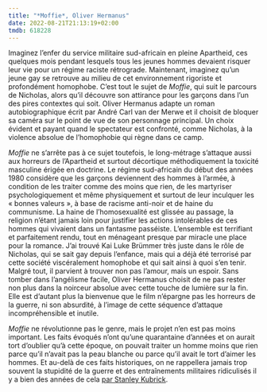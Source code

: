 ```yaml
---
title: "*Moffie*, Oliver Hermanus"
date: 2022-08-21T21:13:19+02:00
tmdb: 618228 
---
```


Imaginez l’enfer du service militaire sud-africain en pleine Apartheid, ces quelques mois pendant lesquels tous les jeunes hommes devaient risquer leur vie pour un régime raciste rétrograde. Maintenant, imaginez qu’un jeune gay se retrouve au milieu de cet environnement rigoriste et profondément homophobe. C’est tout le sujet de *Moffie*, qui suit le parcours de Nicholas, alors qu’il découvre son attirance pour les garçons dans l’un des pires contextes qui soit. Oliver Hermanus adapte un roman autobiographique écrit par André Carl van der Merwe et il choisit de bloquer sa caméra sur le point de vue de son personnage principal. Un choix évident et payant quand le spectateur est confronté, comme Nicholas, à la violence absolue de l’homophobie qui règne dans ce camp.

*Moffie* ne s’arrête pas à ce sujet toutefois, le long-métrage s’attaque aussi aux horreurs de l’Apartheid et surtout décortique méthodiquement la toxicité masculine érigée en doctrine. Le régime sud-africain du début des années 1980 considère que les garçons deviennent des hommes à l’armée, à condition de les traiter comme des moins que rien, de les martyriser psychologiquement et même physiquement et surtout de leur inculquer les « bonnes valeurs », à base de racisme anti-noir et de haine du communisme. La haine de l’homosexualité est glissée au passage, la religion n’étant jamais loin pour justifier les actions intolérables de ces hommes qui vivaient dans un fantasme passéiste. L’ensemble est terrifiant et parfaitement rendu, tout en ménageant presque par miracle une place pour la romance. J’ai trouvé Kai Luke Brümmer très juste dans le rôle de Nicholas, qui se sait gay depuis l’enfance, mais qui a déjà été terrorisé par cette société viscéralement homophobe et qui sait ainsi à quoi s’en tenir. Malgré tout, il parvient à trouver non pas l’amour, mais un espoir. Sans tomber dans l’angélisme facile, Oliver Hermanus choisit de ne pas rester non plus dans la noirceur absolue avec cette touche de lumière sur la fin. Elle est d’autant plus la bienvenue que le film n’épargne pas les horreurs de la guerre, ni son absurdité, à l’image de cette séquence d’attaque incompréhensible et inutile. 

*Moffie* ne révolutionne pas le genre, mais le projet n’en est pas moins important. Les faits évoqués n’ont qu’une quarantaine d’années et on aurait tort d’oublier qu’à cette époque, on pouvait traiter un homme moins que rien parce qu’il n’avait pas la peau blanche ou parce qu’il avait le tort d’aimer les hommes. Et au-delà de ces faits historiques, on ne rappellera jamais trop souvent la stupidité de la guerre et des entraînements militaires ridiculisés il y a bien des années de cela [par Stanley Kubrick](https://voiretmanger.fr/full-metal-jacket-kubrick/). 



